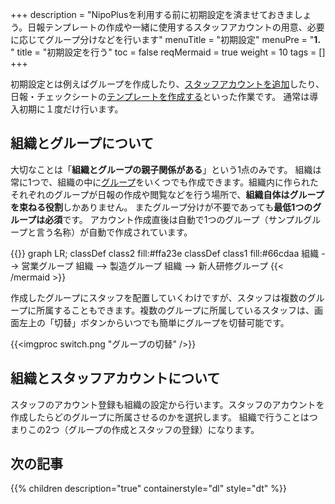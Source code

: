 +++
description = "NipoPlusを利用する前に初期設定を済ませておきましょう。日報テンプレートの作成や一緒に使用するスタッフアカウントの用意、必要に応じてグループ分けなどを行います"
menuTitle = "初期設定"
menuPre = "<b>1. </b>"
title = "初期設定を行う"
toc = false
reqMermaid = true
weight = 10
tags = []
+++

初期設定とは例えばグループを作成したり、[スタッフアカウントを追加](/org/staff/make/)したり、日報・チェックシートの[テンプレートを作成する](/org/groupsetting/template/make/)といった作業です。
通常は導入初期に１度だけ行います。

## 組織とグループについて

大切なことは「**組織とグループの親子関係がある**」という1点のみです。
組織は常に1つで、組織の中に[グループ](/org/groupsetting/make/)をいくつでも作成できます。組織内に作られたそれぞれのグループが日報の作成や閲覧などを行う場所で、**組織自体はグループを束ねる役割**しかありません。
またグループ分けが不要であっても**最低1つのグループは必須**です。
アカウント作成直後は自動で1つのグループ（サンプルグループと言う名称）が自動で作成されています。

{{<mermaid align="center">}}
graph LR;
  classDef class2 fill:#ffa23e
  classDef class1 fill:#66cdaa
  組織 --> 営業グループ
  組織 --> 製造グループ
  組織 --> 新人研修グループ
{{< /mermaid >}}


作成したグループにスタッフを配置していくわけですが、スタッフは複数のグループに所属することもできます。複数のグループに所属しているスタッフは、画面左上の「切替」ボタンからいつでも簡単にグループを切替可能です。

{{<imgproc switch.png "グループの切替" />}}

## 組織とスタッフアカウントについて

スタッフのアカウント登録も組織の設定から行います。スタッフのアカウントを作成したらどのグループに所属させるのかを選択します。
組織で行うことはつまりこの2つ（グループの作成とスタッフの登録）になります。

## 次の記事

{{% children description="true" containerstyle="dl" style="dt" %}}
